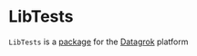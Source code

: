 # LibTests

`LibTests` is a [package](https://datagrok.ai/help/develop/#packages) for the [Datagrok](https://datagrok.ai) platform
